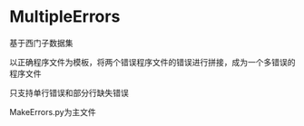 # MultipleErrors
基于西门子数据集

以正确程序文件为模板，将两个错误程序文件的错误进行拼接，成为一个多错误的程序文件

只支持单行错误和部分行缺失错误

MakeErrors.py为主文件
